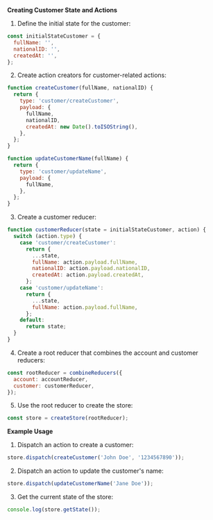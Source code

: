 **Creating Customer State and Actions**

1. Define the initial state for the customer:

```javascript
const initialStateCustomer = {
  fullName: '',
  nationalID: '',
  createdAt: '',
};
```

2. Create action creators for customer-related actions:

```javascript
function createCustomer(fullName, nationalID) {
  return {
    type: 'customer/createCustomer',
    payload: {
      fullName,
      nationalID,
      createdAt: new Date().toISOString(),
    },
  };
}

function updateCustomerName(fullName) {
  return {
    type: 'customer/updateName',
    payload: {
      fullName,
    },
  };
}
```

3. Create a customer reducer:

```javascript
function customerReducer(state = initialStateCustomer, action) {
  switch (action.type) {
    case 'customer/createCustomer':
      return {
        ...state,
        fullName: action.payload.fullName,
        nationalID: action.payload.nationalID,
        createdAt: action.payload.createdAt,
      };
    case 'customer/updateName':
      return {
        ...state,
        fullName: action.payload.fullName,
      };
    default:
      return state;
  }
}
```

4. Create a root reducer that combines the account and customer reducers:

```javascript
const rootReducer = combineReducers({
  account: accountReducer,
  customer: customerReducer,
});
```

5. Use the root reducer to create the store:

```javascript
const store = createStore(rootReducer);
```

**Example Usage**

1. Dispatch an action to create a customer:

```javascript
store.dispatch(createCustomer('John Doe', '1234567890'));
```

2. Dispatch an action to update the customer's name:

```javascript
store.dispatch(updateCustomerName('Jane Doe'));
```

3. Get the current state of the store:

```javascript
console.log(store.getState());
```
